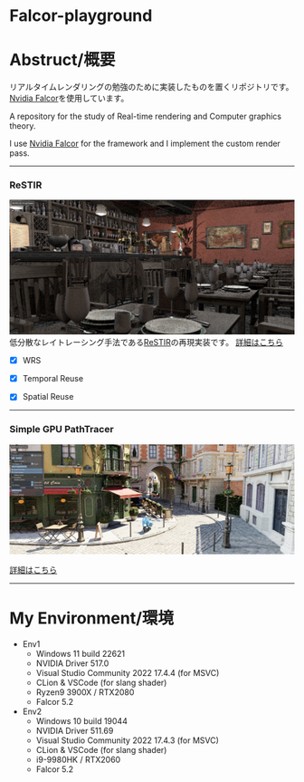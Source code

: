 # Falcor-playground
# Abstruct/概要

リアルタイムレンダリングの勉強のために実装したものを置くリポジトリです。
[Nvidia Falcor](https://github.com/NVIDIAGameWorks/Falcor)を使用しています。

A repository for the study of Real-time rendering and Computer graphics theory.

I use [Nvidia Falcor](https://github.com/NVIDIAGameWorks/Falcor) for the framework and I implement the custom render pass.

---
### ReSTIR
![](Images/2023-02-11-02-56-08.png)
低分散なレイトレーシング手法である[ReSTIR](https://research.nvidia.com/publication/2020-07_spatiotemporal-reservoir-resampling-real-time-ray-tracing-dynamic-direct)の再現実装です。
[詳細はこちら](https://blog-56fdvahko-udemegane.vercel.app/p/restir%E3%82%92%E5%AE%9F%E8%A3%85%E3%81%99%E3%82%8B-%E3%81%9D%E3%81%AE1/)
- [x] WRS
- [x] Temporal Reuse
- [x] Spatial Reuse


---
### Simple GPU PathTracer
![](Images/2023-01-13-03-29-30.png)

[詳細はこちら](https://blog.udemegane.net/p/falcor%E3%81%A7gpu%E3%83%91%E3%82%B9%E3%83%88%E3%83%AC%E3%83%BC%E3%82%B5%E3%83%BC%E3%81%AE%E5%AE%9F%E8%A3%85/)

---
# My Environment/環境
- Env1
  - Windows 11 build 22621
  - NVIDIA Driver 517.0
  - Visual Studio Community 2022 17.4.4 (for MSVC)
  - CLion & VSCode (for slang shader)
  - Ryzen9 3900X / RTX2080
  - Falcor 5.2
- Env2
  - Windows 10 build 19044
  - NVIDIA Driver 511.69
  - Visual Studio Community 2022 17.4.3 (for MSVC)
  - CLion & VSCode (for slang shader)
  - i9-9980HK / RTX2060
  - Falcor 5.2

